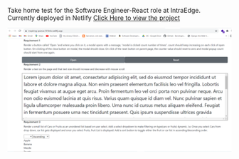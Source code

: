 Take home test for the Software Engineer-React role at IntraEdge.  
Currently deployed in Netlify [Click Here to view the project](https://inspiring-spence-f31b5e.netlify.app/)

![ScreenShot](Screen.PNG?raw=true)
